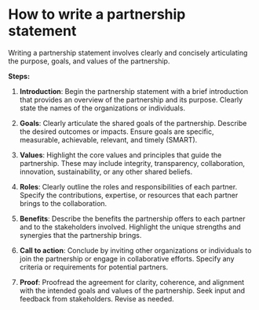 # How to write a partnership statement

Writing a partnership statement involves clearly and concisely articulating the purpose, goals, and values of the partnership.

**Steps:**

1. **Introduction**: Begin the partnership statement with a brief introduction that provides an overview of the partnership and its purpose. Clearly state the names of the organizations or individuals.

2. **Goals**: Clearly articulate the shared goals of the partnership. Describe the desired outcomes or impacts. Ensure goals are specific, measurable, achievable, relevant, and timely (SMART).

3. **Values**: Highlight the core values and principles that guide the partnership. These may include integrity, transparency, collaboration, innovation, sustainability, or any other shared beliefs.

4. **Roles**: Clearly outline the roles and responsibilities of each partner. Specify the contributions, expertise, or resources that each partner brings to the collaboration.

5. **Benefits**: Describe the benefits the partnership offers to each partner and to the stakeholders involved. Highlight the unique strengths and synergies that the partnership brings.

6. **Call to action**: Conclude by inviting other organizations or individuals to join the partnership or engage in collaborative efforts. Specify any criteria or requirements for potential partners.

7. **Proof**: Proofread the agreement for clarity, coherence, and alignment with the intended goals and values of the partnership. Seek input and feedback from stakeholders. Revise as needed.
